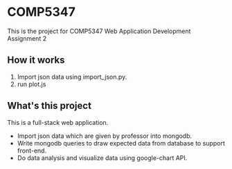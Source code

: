 # COMP5347
This is the project for COMP5347 Web Application Development Assignment 2

## How it works

  1. Import json data using import_json.py.
  2. run plot.js

## What's this project

This is a full-stack web application.  

  * Import json data which are given by professor into mongodb.
  * Write mongodb queries to draw expected data from database to support front-end.
  * Do data analysis and visualize data using google-chart API.

